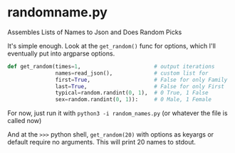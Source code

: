 # randomname.py
Assembles Lists of Names to Json and Does Random Picks

It's simple enough. Look at the `get_random()` func for options, which I'll eventually put into argparse options.

```python
def get_random(times=1,                       # output iterations
               names=read_json(),             # custom list for
               first=True,                    # False for only Family
               last=True,                     # False for only First
               typical=random.randint(0, 1),  # 0 True, 1 False
               sex=random.randint(0, 1)):     # 0 Male, 1 Female
```
    
For now, just run it with `python3 -i random_names.py` (or whatever the file is called now)
    
And at the `>>>` python shell, `get_random(20)` with options as keyargs or default require no arguments. This will print 20 names to stdout.
